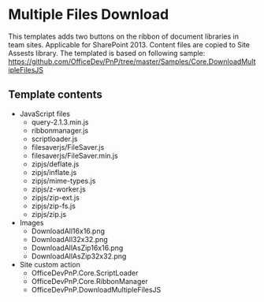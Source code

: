 # Multiple Files Download
This templates adds two buttons on the ribbon of document libraries in team sites. 
Applicable for SharePoint 2013. Content files are copied to Site Assests library.
The templated is based on following sample: https://github.com/OfficeDev/PnP/tree/master/Samples/Core.DownloadMultipleFilesJS

## Template contents
- JavaScript files
	- query-2.1.3.min.js
	- ribbonmanager.js
	- scriptloader.js
	- filesaverjs/FileSaver.js
	- filesaverjs/FileSaver.min.js
	- zipjs/deflate.js
	- zipjs/inflate.js
	- zipjs/mime-types.js
	- zipjs/z-worker.js
	- zipjs/zip-ext.js
	- zipjs/zip-fs.js
	- zipjs/zip.js
- Images
	- DownloadAll16x16.png
	- DownloadAll32x32.png
	- DownloadAllAsZip16x16.png
	- DownloadAllAsZip32x32.png
- Site custom action
	- OfficeDevPnP.Core.ScriptLoader
	- OfficeDevPnP.Core.RibbonManager
	- OfficeDevPnP.DownloadMultipleFilesJS
